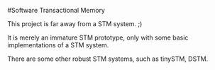 #Software Transactional Memory

This project is far away from a STM system. ;)

It is merely an immature STM prototype, only with
some basic implementations of a STM system.

There are some other robust STM systems, such as tinySTM, DSTM.
